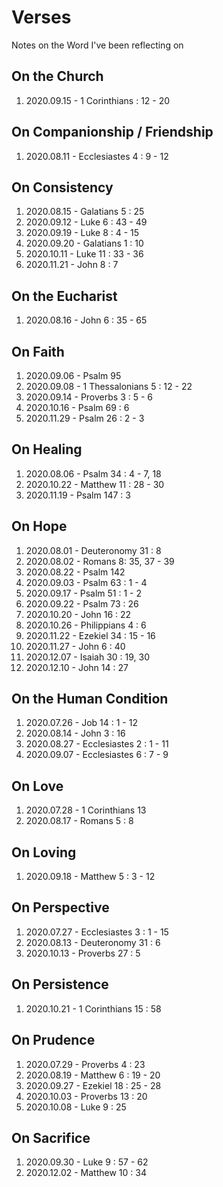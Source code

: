 # Verses
Notes on the Word I've been reflecting on

## On the Church
1. 2020.09.15 - 1 Corinthians : 12 - 20

## On Companionship / Friendship
1. 2020.08.11 - Ecclesiastes 4 : 9 - 12

## On Consistency
1. 2020.08.15 - Galatians 5 : 25
2. 2020.09.12 - Luke 6 : 43 - 49
3. 2020.09.19 - Luke 8 : 4 - 15
4. 2020.09.20 - Galatians 1 : 10
5. 2020.10.11 - Luke 11 : 33 - 36
6. 2020.11.21 - John 8 : 7

## On the Eucharist
1. 2020.08.16 - John 6 : 35 - 65

## On Faith
1. 2020.09.06 - Psalm 95
2. 2020.09.08 - 1 Thessalonians 5 : 12 - 22
3. 2020.09.14 - Proverbs 3 : 5 - 6
4. 2020.10.16 - Psalm 69 : 6
5. 2020.11.29 - Psalm 26 : 2 - 3

## On Healing
1. 2020.08.06 - Psalm 34 : 4 - 7, 18
2. 2020.10.22 - Matthew 11 : 28 - 30
3. 2020.11.19 - Psalm 147 : 3

## On Hope
1. 2020.08.01 - Deuteronomy 31 : 8
2. 2020.08.02 - Romans 8: 35, 37 - 39
3. 2020.08.22 - Psalm 142
4. 2020.09.03 - Psalm 63 : 1 - 4
5. 2020.09.17 - Psalm 51 : 1 - 2
6. 2020.09.22 - Psalm 73 : 26
7. 2020.10.20 - John 16 : 22
8. 2020.10.26 - Philippians 4 : 6
9. 2020.11.22 - Ezekiel 34 : 15 - 16
10. 2020.11.27 - John 6 : 40
11. 2020.12.07 - Isaiah 30 : 19, 30
12. 2020.12.10 - John 14 : 27

## On the Human Condition
1. 2020.07.26 - Job 14 : 1 - 12
2. 2020.08.14 - John 3 : 16
3. 2020.08.27 - Ecclesiastes 2 : 1 - 11
4. 2020.09.07 - Ecclesiastes 6 : 7 - 9

## On Love
1. 2020.07.28 - 1 Corinthians 13
2. 2020.08.17 - Romans 5 : 8

## On Loving
1. 2020.09.18 - Matthew 5 : 3 - 12

## On Perspective
1. 2020.07.27 - Ecclesiastes 3 : 1 - 15
2. 2020.08.13 - Deuteronomy 31 : 6
3. 2020.10.13 - Proverbs 27 : 5

## On Persistence
1. 2020.10.21 - 1 Corinthians 15 : 58

## On Prudence
1. 2020.07.29 - Proverbs 4 : 23
2. 2020.08.19 - Matthew 6 : 19 - 20
3. 2020.09.27 - Ezekiel 18 : 25 - 28
4. 2020.10.03 - Proverbs 13 : 20
5. 2020.10.08 - Luke 9 : 25

## On Sacrifice
1. 2020.09.30 - Luke 9 : 57 - 62
2. 2020.12.02 - Matthew 10 : 34


